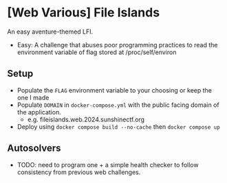 # [Web Various] File Islands
An easy aventure-themed LFI.

- Easy: A challenge that abuses poor programming practices to read the environment variable of flag stored at /proc/self/environ

## Setup
- Populate the `FLAG` environment variable to your choosing or keep the one I made
- Populate `DOMAIN` in `docker-compose.yml` with the public facing domain of the application.
    - e.g. fileislands.web.2024.sunshinectf.org
- Deploy using `docker compose build --no-cache` then `docker compose up`

## Autosolvers
- TODO: need to program one + a simple health checker to follow consistency from previous web challenges.
